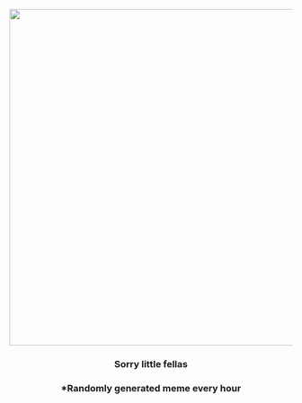 <p align="center">
        <img src="https://i.redd.it/e6cxfly0q4j91.jpg" width="600" height="600">
        </p>
        <h3 align="center">Sorry little fellas</h3>
        <h3 align="center">*Randomly generated meme every hour</h3>
    